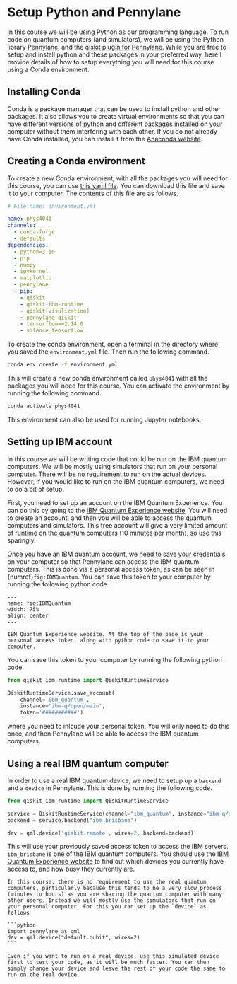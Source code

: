# Setup Python and Pennylane

In this course we will be using Python as our programming language. To run code on quantum computers (and simulators), we will be using the Python library [Pennylane](https://pennylane.ai/install), and the [qiskit plugin for Pennylane](https://docs.pennylane.ai/projects/qiskit/en/latest/). While you are free to setup and install python and these packages in your preferred way, here I provide details of how to setup everything you will need for this course using a Conda environment.


## Installing Conda

Conda is a package manager that can be used to install python and other packages. It also allows you to create virtual environments so that you can have different versions of python and different packages installed on your computer without them interfering with each other. If you do not already have Conda installed, you can install it from the [Anaconda website](https://docs.anaconda.com/anaconda/install/).


## Creating a Conda environment

To create a new Conda environment, with all the packages you will need for this course, you can use [this yaml file](../downloads/environment.yml). You can download this file and save it to your computer. The contents of this file are as follows.

```yaml
# File name: environment.yml

name: phys4041
channels:
  - conda-forge
  - defaults
dependencies:
  - python=3.10
  - pip
  - numpy
  - ipykernel
  - matplotlib
  - pennylane
  - pip:
    - qiskit
    - qiskit-ibm-runtime
    - qiskit[visulization]
    - pennylane-qiskit
    - tensorflow==2.14.0
    - silence_tensorflow
```

To create the conda environment, open a terminal in the directory where you saved the `environment.yml` file. Then run the following command.

```bash
conda env create -f environment.yml
```

This will create a new conda environment called `phys4041` with all the packages you will need for this course. You can activate the environment by running the following command.

```bash
conda activate phys4041
```

This environment can also be used for running Jupyter notebooks.


## Setting up IBM account

In this course we will be writing code that could be run on the IBM quantum computers. We will be mostly using simulators that run on your personal computer. There will be no requirement to run on the actual devices. However, if you would like to run on the IBM quantum computers, we need to do a bit of setup.

First, you need to set up an account on the IBM Quantum Experience. You can do this by going to the [IBM Quantum Experience website](https://quantum-computing.ibm.com/). You will need to create an account, and then you will be able to access the quantum computers and simulators. This free account will give a very limited amount of runtime on the quantum computers (10 minutes per month), so use this sparingly.

Once you have an IBM quantum account, we need to save your credentials on your computer so that Pennylane can access the IBM quantum computers. This is done via a personal access token, as can be seen in {numref}`fig:IBMQuantum`. You can save this token to your computer by running the following python code.

```{figure} ../images/IBMQuantumInitialization.png
---
name: fig:IBMQuantum
width: 75%
align: center
---

IBM Quantum Experience website. At the top of the page is your personal access token, along with python code to save it to your computer.
``` 

You can save this token to your computer by running the following python code.

```python
from qiskit_ibm_runtime import QiskitRuntimeService

QiskitRuntimeService.save_account(  
    channel='ibm_quantum', 
    instance='ibm-q/open/main', 
    token='###########')
```

where you need to inlcude your personal token. You will only need to do this once, and then Pennylane will be able to access the IBM quantum computers.


## Using a real IBM quantum computer

In order to use a real IBM quantum device, we need to setup up a `backend` and a `device` in Pennylane. This is done by running the following code.

```python
from qiskit_ibm_runtime import QiskitRuntimeService

service = QiskitRuntimeService(channel="ibm_quantum", instance="ibm-q/open/main")
backend = service.backend("ibm_brisbane")

dev = qml.device('qiskit.remote', wires=2, backend=backend)
```

This will use your previously saved access token to access the IBM servers. `ibm_brisbane` is one of the IBM quantum computers. You should use the [IBM Quantum Experience website](https://quantum-computing.ibm.com/) to find out which devices you currently have access to, and how busy they currently are.

````{note}
In this course, there is no requirement to use the real quantum computers, particularly because this tends to be a very slow process (minutes to hours) as you are sharing the quantum computer with many other users. Instead we will mostly use the simulators that run on your personal computer. For this you can set up the `device` as follows

```python
import pennylane as qml
dev = qml.device("default.qubit", wires=2)
```

Even if you want to run on a real device, use this simulated device first to test your code, as it will be much faster. You can then simply change your device and leave the rest of your code the same to run on the real device.
````